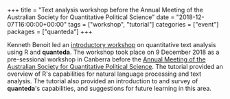 +++
title = "Text analysis workshop before the Annual Meeting of the Australian Society for Quantitative Political Science"
date = "2018-12-07T16:00:00+00:00"
tags = ["workshop", "tutorial"]
categories = ["event"]
packages = ["quanteda"]
+++

Kenneth Benoit led an [introductory workshop](http://politicsir.cass.anu.edu.au/events/quantitative-methods-workshops-students) on quantitative text analysis using R and **quanteda**. The workshop took place on 9 December 2018 as a pre-sessional workshop in Canberra before the [Annual Meeting of the Australian Society for Quantitative Political Science](https://asqps.org.au/2018-annual-conference-canberra/). The tutorial provided an overview of R's capabilities for natural language processing and text analysis. The tutorial also provided an introduction to and survey of **quanteda**'s capabilities, and suggestions for future learning in this area.
